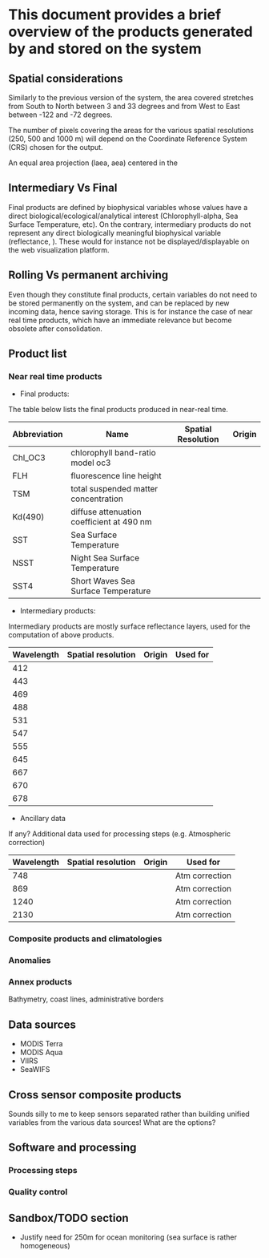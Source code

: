 # This document provides a brief overview of the products generated by and stored on the system

## Spatial considerations

Similarly to the previous version of the system, the area covered stretches from South to North between 3 and 33 degrees and from West to East between -122 and -72 degrees.

The number of pixels covering the areas for the various spatial resolutions (250, 500 and 1000 m) will depend on the Coordinate Reference System (CRS) chosen for the output.

An equal area projection (laea, aea) centered in the 


## Intermediary Vs Final

Final products are defined by biophysical variables whose values have a direct biological/ecological/analytical interest (Chlorophyll-alpha, Sea Surface Temperature, etc). On the contrary, intermediary products do not represent any direct biologically meaningful biophysical variable (reflectance, ). These would for instance not be displayed/displayable on the web visualization platform.


## Rolling Vs permanent archiving

Even though they constitute final products, certain variables do not need to be stored permanently on the system, and can be replaced by new incoming data, hence saving storage.
This is for instance the case of near real time products, which have an immediate relevance but become obsolete after consolidation.

## Product list

### Near real time products

- Final products:

The table below lists the final products produced in near-real time.

| Abbreviation |                    Name                   | Spatial Resolution | Origin |
|--------------|-------------------------------------------|--------------------|--------|
| Chl\_OC3     | chlorophyll band-ratio model oc3          |                    |        |
| FLH          | fluorescence line height                  |                    |        |
| TSM          | total suspended matter concentration      |                    |        |
| Kd(490)      | diffuse attenuation coefficient at 490 nm |                    |        |
| SST          | Sea Surface Temperature                   |                    |        |
| NSST         | Night Sea Surface Temperature             |                    |        |
| SST4         | Short Waves Sea Surface Temperature       |                    |        |




- Intermediary products:

Intermediary products are mostly surface reflectance layers, used for the computation of above products.

| Wavelength | Spatial resolution | Origin | Used for |
|------------|--------------------|--------|----------|
|        412 |                    |        |          |
|        443 |                    |        |          |
|        469 |                    |        |          |
|        488 |                    |        |          |
|        531 |                    |        |          |
|        547 |                    |        |          |
|        555 |                    |        |          |
|        645 |                    |        |          |
|        667 |                    |        |          |
|        670 |                    |        |          |
|        678 |                    |        |          |


- Ancillary data

If any? Additional data used for processing steps (e.g. Atmospheric correction)


| Wavelength | Spatial resolution | Origin |    Used for    |
|------------|--------------------|--------|----------------|
|        748 |                    |        | Atm correction |
|        869 |                    |        | Atm correction |
|       1240 |                    |        | Atm correction |
|       2130 |                    |        | Atm correction |


### Composite products and climatologies



### Anomalies



### Annex products

Bathymetry, coast lines, administrative borders


## Data sources

- MODIS Terra
- MODIS Aqua
- VIIRS
- SeaWIFS

## Cross sensor composite products

Sounds silly to me to keep sensors separated rather than building unified variables from the various data sources!
What are the options?


## Software and processing

### Processing steps


### Quality control




## Sandbox/TODO section

- Justify need for 250m for ocean monitoring (sea surface is rather homogeneous)